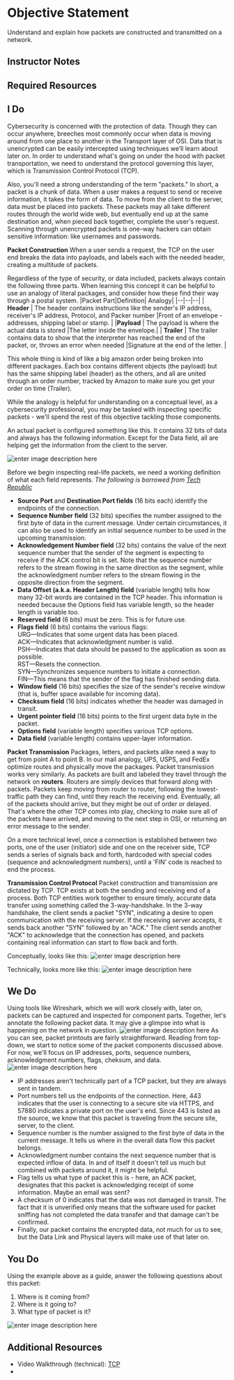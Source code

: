 # Objective Statement


Understand and explain how packets are constructed and transmitted on a network.

## Instructor Notes


## Required Resources


## I Do
Cybersecurity is concerned with the protection of data. Though they can occur anywhere, breeches most commonly occur when data is moving around from one place to another in the Transport layer of OSI. Data that is unencrypted can be easily intercepted using techniques we’ll learn about later on. In order to understand what's going on under the hood with packet transportation, we need to understand the protocol governing this layer, which is Transmission Control Protocol (TCP). 

Also, you'll need a strong understanding of the term "packets." In short, a packet is a chunk of data. When a user makes a request to send or receive information, it takes the form of data. To move from the client to the server, data must be placed into packets. These packets may all take different routes through the world wide web, but eventually end up at the same destination and, when pieced back together, complete the user's request. Scanning through unencrypted packets is one-way hackers can obtain sensitive information: like usernames and passwords. 


**Packet Construction**
When a user sends a request, the TCP on the user end breaks the data into payloads, and labels each with the needed header, creating a multitude of packets. 

Regardless of the type of security, or data included, packets always contain the following three parts. When learning this concept it can be helpful to use an analogy of literal packages, and consider how these find their way through a postal system. 
|Packet Part|Definition| Analogy|
|--|--|--|
| **Header** | The header contains instructions like the sender's IP address, receiver's IP address, Protocol, and Packer number |Front of an envelope - addresses, shipping label or stamp. |
|**Payload** | The payload is where the actual data is stored |The letter inside the envelope.|
| **Trailer**  | The trailer contains data to show that the interpreter has reached the end of the packet, or, throws an error when needed  |Signature at the end of the letter. |

This whole thing is kind of like a big amazon order being broken into different packages. Each box contains different objects (the payload) but has the same shipping label (header) as the others, and all are united through an order number, tracked by Amazon to make sure you get your order on time (Trailer).  

While the analogy is helpful for understanding on a conceptual level, as a cybersecurity professional, you may be tasked with inspecting specific packets - we'll spend the rest of this objective tackling those components. 

An actual packet is configured something like this. It contains 32 bits of data and always has the following information. Except for the Data field, all are helping get the information from the client to the server. 

![enter image description here](https://lh3.googleusercontent.com/EGkPMWtfmCytOWdQPvofoHYAbiSv8-FL6fvAXm526xjmPQsZ7dLW7Y1QoRmFn8l8P0sL5ctVlAI)

Before we begin inspecting real-life packets, we need a working definition of what each field represents. 
*The following is borrowed from [Tech Republic](https://www.techrepublic.com/article/exploring-the-anatomy-of-a-data-packet/)*
-   **Source Port**  and  **Destination Port fields**  (16 bits each) identify the endpoints of the connection.
-   **Sequence Number field**  (32 bits) specifies the number assigned to the first byte of data in the current message. Under certain circumstances, it can also be used to identify an initial sequence number to be used in the upcoming transmission.
-   **Acknowledgement  Number field**  (32 bits) contains the value of the next sequence number that the sender of the segment is expecting to receive if the ACK control bit is set. Note that the sequence number refers to the stream flowing in the same direction as the segment, while the acknowledgment number refers to the stream flowing in the opposite direction from the segment.
-   **Data Offset  (a.k.a. Header Length) field**  (variable length) tells how many 32-bit words are contained in the TCP header. This information is needed because the Options field has variable length, so the header length is variable too.
-   **Reserved field**  (6 bits) must be zero. This is for future use.
-   **Flags field**  (6 bits) contains the various flags:  
    URG—Indicates that some urgent data has been placed.  
    ACK—Indicates that acknowledgment number is valid.  
    PSH—Indicates that data should be passed to the application as soon as possible.  
    RST—Resets the connection.  
    SYN—Synchronizes sequence numbers to initiate a connection.  
    FIN—This means that the sender of the flag has finished sending data.
-   **Window field**  (16 bits) specifies the size of the sender's receive window (that is, buffer space available for incoming data).
-   **Checksum field**  (16 bits) indicates whether the header was damaged in transit.
-   **Urgent pointer field**  (16 bits) points to the first urgent data byte in the packet.
-   **Options field**  (variable length) specifies various TCP options.
-   **Data field**  (variable length) contains upper-layer information.


**Packet Transmission**
Packages, letters, and packets alike need a way to get from point A to point B. In our mail analogy, UPS, USPS, and FedEx optimize routes and physically move the packages. Packet transmission works very similarly. As packets are built and labeled they travel through the network on **routers**. Routers are simply devices that forward along with packets. Packets keep moving from router to router, following the lowest-traffic path they can find, until they reach the receiving end. Eventually, all of the packets should arrive, but they might be out of order or delayed. That's where the other TCP comes into play, checking to make sure all of the packets have arrived, and moving to the next step in OSI, or returning an error message to the sender. 

On a more technical level, once a connection is established between two ports, one of the user (initiator) side and one on the receiver side, TCP sends a series of signals back and forth, hardcoded with special codes (sequence and acknowledgment numbers), until a 'FIN' code is reached to end the process. 

**Transmission Control Protocol**
Packet construction and transmission are dictated by TCP. TCP exists at both the sending and receiving end of a process. Both TCP entities work together to ensure timely, accurate data transfer using something called the 3-way-handshake. In the 3-way handshake, the client sends a packet "SYN", indicating a desire to open communication with the receiving server. If the receiving server accepts, it sends back another "SYN" followed by an "ACK." The client sends another "ACK" to acknowledge that the connection has opened, and packets containing real information can start to flow back and forth. 

Conceptually, looks like this: 
![enter image description here](https://lh3.googleusercontent.com/TnoaLUVjrOHY8EjLbJpZauIFcKLfDyL5RkzqCn1qDGok5SxwwZ0b8FHKCeLqJ_iuC7pKYyTW6l4)

Technically, looks more like this: 
![enter image description here](https://lh3.googleusercontent.com/9sRO80ifa3IzSP4OPzDdcmH4zmVnMx7s71UYDmWMmQ-KcFOx22cL7eEA55PUOgWVWTi_621xrUo)


## We Do
 Using tools like Wireshark, which we will work closely with, later on, packets can be captured and inspected for component parts. Together, let's annotate the following packet data. It may give a glimpse into what is happening on the network in question. 
![enter image description here](https://lh3.googleusercontent.com/BxWSReZ0wbBW3u0QZDZpWNkwOWfUkDL8ZQW9eVrZNPeYxp0ePfGhtLRd9bTG9i9hnIAwStrFV48)
As you can see, packet printouts are fairly straightforward. Reading from top-down, we start to notice some of the packet components discussed above. For now, we'll focus on IP addresses, ports, sequence numbers, acknowledgment numbers, flags, cheksum, and data. 
![enter image description here](https://lh3.googleusercontent.com/68F2hIAa_tmkDwtwggDtLc26B8JPjMco0TBe-l3gq0Q9DPRl4CbZ57why7G-A0nw39mmltbCUvc)
- IP addresses aren't technically part of a TCP packet, but they are always sent in tandem. 
- Port numbers tell us the endpoints of the connection. Here, 443 indicates that the user is connecting to a secure site via HTTPS, and 57880 indicates a private port on the user's end. Since 443 is listed as the source, we know that this packet is traveling from the secure site, server, to the client. 
- Sequence number is the number assigned to the first byte of data in the current message. It tells us where in the overall data flow this packet belongs. 
- Acknowledgment number contains the next sequence number that is expected inflow of data. In and of itself it doesn't tell us much but combined with packets around it, it might be helpful. 
- Flag tells us what type of packet this is - here, an ACK packet, designates that this packet is acknowledging receipt of some information. Maybe an email was sent? 
- A checksum of 0 indicates that the data was not damaged in transit. The fact that it is unverified only means that the software used for packet sniffing has not completed the data transfer and that damage can't be confirmed. 
- Finally, our packet contains the encrypted data, not much for us to see, but the Data Link and Physical layers will make use of that later on. 


## You Do
Using the example above as a guide, answer the following questions about this packet: 
1. Where is it coming from? 
2. Where is it going to? 
3. What type of packet is it? 

![enter image description here](https://lh3.googleusercontent.com/KVm2qjJeQBYaPaf30ybA1BdpwlWM_GeCpoFM7EkJ7Q7ZYnTYAHnT9xGi9MtE7D2vykPzHWgkJ14)


## Additional Resources

- Video Walkthrough (technical): [TCP](https://www.youtube.com/watch?v=4IMc3CaMhyY&list=PLowKtXNTBypH19whXTVoG3oKSuOcw_XeW&index=13&t=0s)
- 
<!--stackedit_data:
eyJoaXN0b3J5IjpbLTg2NzAyMjE0M119
-->